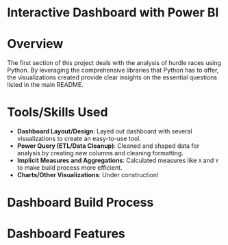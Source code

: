 # Interactive Dashboard with Power BI
# Overview
The first section of this project deals with the analysis of hurdle races using Python. By leveraging the comprehensive libraries that Python has to offer, the visualizations created provide clear insights on the essential questions listed in the main README. 
# Tools/Skills Used
- **Dashboard Layout/Design**: Layed out dashboard with several visualizations to create an easy-to-use tool.
- **Power Query (ETL/Data Cleanup)**: Cleaned and shaped data for analysis by creating new columns and cleaning formatting.
- **Implicit Measures and Aggregations**: Calculated measures like `X` and `Y` to make build process more efficient.
- **Charts/Other Visualizations**: Under construction!

# Dashboard Build Process

# Dashboard Features